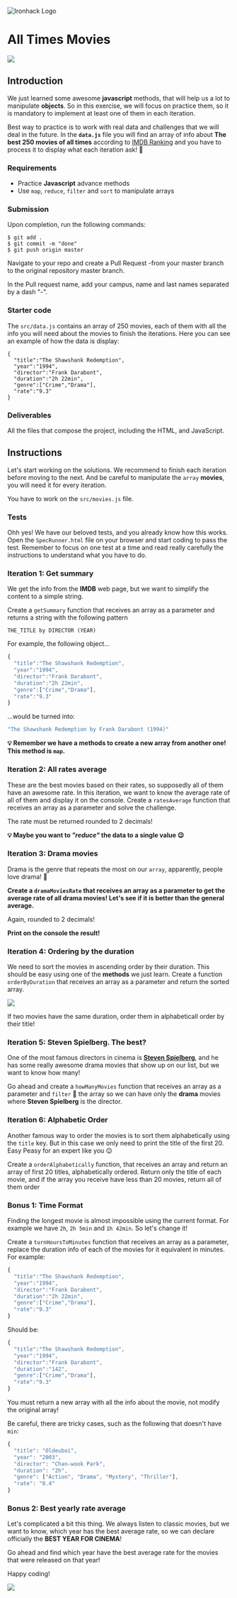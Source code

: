 ![Ironhack Logo](https://i.imgur.com/1QgrNNw.png)

# All Times Movies

![](https://s3-eu-west-1.amazonaws.com/ih-materials/uploads/upload_1561a196c2e3852533bad64d9b0d4e9f.gif)


## Introduction

We just learned some awesome **javascript** methods, that will help us a lot to manipulate **objects**. So in this exercise, we will focus on practice them, so it is mandatory to implement at least one of them in each iteration.

Best way to practice is to work with real data and challenges that we will deal in the future. In the **`data.js`** file you will find an array of info about **The best 250 movies of all times** according to [IMDB Ranking](http://www.imdb.com/chart/top?ref_=nv_mv_250_6) and you have to process it to display what each iteration ask! :muscle:

### Requirements

- Practice **Javascript** advance methods
- Use `map`, `reduce`, `filter` and `sort` to manipulate arrays

### Submission

Upon completion, run the following commands:

```
$ git add .
$ git commit -m "done"
$ git push origin master
```

Navigate to your repo and create a Pull Request -from your master branch to the original repository master branch.

In the Pull request name, add your campus, name and last names separated by a dash "-".

### Starter code

The `src/data.js` contains an array of 250 movies, each of them with all the info you will need about the movies to finish the iterations. Here you can see an example of how the data is display:

```javascript=
{
  "title":"The Shawshank Redemption",
  "year":"1994",
  "director":"Frank Darabont",
  "duration":"2h 22min",
  "genre":["Crime","Drama"],
  "rate":"9.3"
}
```

### Deliverables

All the files that compose the project, including the HTML, and JavaScript.

## Instructions

Let's start working on the solutions. We recommend to finish each iteration before moving to the next. And be careful to manipulate the `array` **movies**, you will need it for every iteration.

You have to work on the `src/movies.js` file.

### Tests

Ohh yes! We have our beloved tests, and you already know how this works. Open the `SpecRunner.html` file on your browser and start coding to pass the test. Remember to focus on one test at a time and read really carefully the instructions to understand what you have to do.


### Iteration 1: Get summary

We get the info from the **IMDB** web page, but we want to simplify the content to a simple string. 

Create a `getSummary` function that receives an array as a parameter and returns a string with the following pattern

```
THE_TITLE by DIRECTOR (YEAR)
```

For example, the following object...
```javascript
{
  "title":"The Shawshank Redemption",
  "year":"1994",
  "director":"Frank Darabont",
  "duration":"2h 22min",
  "genre":["Crime","Drama"],
  "rate":"9.3"
}
```

...would be turned into:
```javascript
"The Shawshank Redemption by Frank Darabont (1994)"
```

**:bulb: Remember we have a methods to create a new array from another one! This method is `map`.**

### Iteration 2: All rates average

These are the best movies based on their rates, so supposedly all of them have an awesome rate. In this iteration, we want to know the average rate of all of them and display it on the console. Create a `ratesAverage` function that receives an array as a parameter and solve the challenge.

The rate must be returned rounded to 2 decimals!

**:bulb: Maybe you want to *"reduce"* the data to a single value :wink:**

### Iteration 3: Drama movies

Drama is the genre that repeats the most on our `array`, apparently, people love drama! :eyes: 

**Create a `dramaMoviesRate` that receives an array as a parameter to get the average rate of all drama movies! Let's see if it is better than the general average.**

Again, rounded to 2 decimals!

**Print on the console the result!**

### Iteration 4: Ordering by the duration

We need to sort the movies in ascending order by their duration. This should be easy using one of the **methods** we just learn. Create a function `orderByDuration` that receives an array as a parameter and return the sorted array.

![](https://s3-eu-west-1.amazonaws.com/ih-materials/uploads/upload_3db351079827c0acba42cf1e397dd8a3.gif)

If two movies have the same duration, order them in alphabeticall order by their title!

### Iteration 5: Steven Spielberg. The best?

One of the most famous directors in cinema is **[Steven Spielberg](https://en.wikipedia.org/wiki/Steven_Spielberg)**, and he has some really awesome drama movies that show up on our list, but we want to know how many!

Go ahead and create a `howManyMovies` function that receives an array as a parameter and `filter` :eyes: the array so we can have only the **drama** movies where **Steven Spielberg** is the director. 


### Iteration 6: Alphabetic Order

Another famous way to order the movies is to sort them alphabetically using the `title` key. But in this case we only need to print the title of the first 20. Easy Peasy for an expert like you :wink:

Create a `orderAlphabetically` function, that receives an array and return an array of first 20 titles, alphabetically ordered. Return only the title of each movie, and if the array you receive have less than 20 movies, return all of them order


### Bonus 1: Time Format

Finding the longest movie is almost impossible using the current format. For example we have `2h`, `2h 5min` and `1h 42min`. So let's change it!

Create a `turnHoursToMinutes` function that receives an array as a parameter, replace the duration info of each of the movies for it equivalent in minutes. For example:

```javascript
{
  "title":"The Shawshank Redemption",
  "year":"1994",
  "director":"Frank Darabont",
  "duration":"2h 22min",
  "genre":["Crime","Drama"],
  "rate":"9.3"
}
```

Should be:

```javascript
{
  "title":"The Shawshank Redemption",
  "year":"1994",
  "director":"Frank Darabont",
  "duration":"142",
  "genre":["Crime","Drama"],
  "rate":"9.3"
}
```
 
You must return a new array with all the info about the movie, not modify the original array!

Be careful, there are tricky cases, such as the following that doesn't have `min`:
```javascript
{
  "title": "Oldeuboi",
  "year": "2003",
  "director": "Chan-wook Park",
  "duration": "2h",
  "genre": ["Action", "Drama", "Mystery", "Thriller"],
  "rate": "8.4"
}
```

### Bonus 2: Best yearly rate average 

Let's complicated a bit this thing. We always listen to classic movies, but we want to know, which year has the best average rate, so we can declare officially the **BEST YEAR FOR CINEMA**!

Go ahead and find which year have the best average rate for the movies that were released on that year!

Happy coding!

![](https://s3-eu-west-1.amazonaws.com/ih-materials/uploads/upload_dfc3fe557576abca4dba274e3aabe9a3.gif)